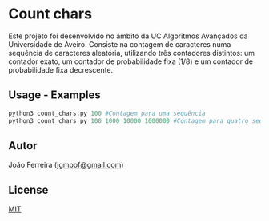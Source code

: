 # Count chars

Este projeto foi desenvolvido no âmbito da UC Algoritmos Avançados da Universidade de Aveiro.
Consiste na contagem de caracteres numa sequência de caracteres aleatória, utilizando três contadores distintos: um contador exato, um contador de probabilidade fixa (1/8) e um contador de probabilidade fixa decrescente.

## Usage - Examples

```python
python3 count_chars.py 100 #Contagem para uma sequência
python3 count_chars py 100 1000 10000 1000000 #Contagem para quatro sequências
```

## Autor
João Ferreira (jgmpof@gmail.com)

## License
[MIT](https://choosealicense.com/licenses/mit/)
